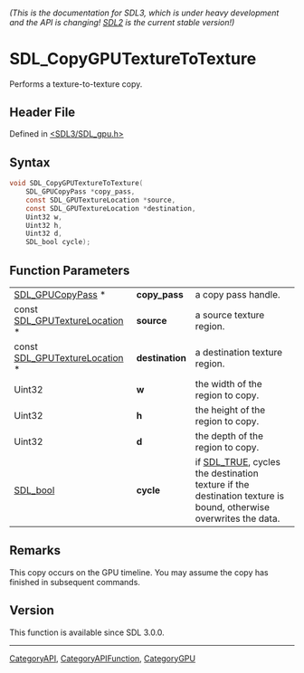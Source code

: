 ###### (This is the documentation for SDL3, which is under heavy development and the API is changing! [SDL2](https://wiki.libsdl.org/SDL2/) is the current stable version!)
# SDL_CopyGPUTextureToTexture

Performs a texture-to-texture copy.

## Header File

Defined in [<SDL3/SDL_gpu.h>](https://github.com/libsdl-org/SDL/blob/main/include/SDL3/SDL_gpu.h)

## Syntax

```c
void SDL_CopyGPUTextureToTexture(
    SDL_GPUCopyPass *copy_pass,
    const SDL_GPUTextureLocation *source,
    const SDL_GPUTextureLocation *destination,
    Uint32 w,
    Uint32 h,
    Uint32 d,
    SDL_bool cycle);
```

## Function Parameters

|                                                          |                 |                                                                                                                             |
| -------------------------------------------------------- | --------------- | --------------------------------------------------------------------------------------------------------------------------- |
| [SDL_GPUCopyPass](SDL_GPUCopyPass) *                     | **copy_pass**   | a copy pass handle.                                                                                                         |
| const [SDL_GPUTextureLocation](SDL_GPUTextureLocation) * | **source**      | a source texture region.                                                                                                    |
| const [SDL_GPUTextureLocation](SDL_GPUTextureLocation) * | **destination** | a destination texture region.                                                                                               |
| Uint32                                                   | **w**           | the width of the region to copy.                                                                                            |
| Uint32                                                   | **h**           | the height of the region to copy.                                                                                           |
| Uint32                                                   | **d**           | the depth of the region to copy.                                                                                            |
| [SDL_bool](SDL_bool)                                     | **cycle**       | if [SDL_TRUE](SDL_TRUE), cycles the destination texture if the destination texture is bound, otherwise overwrites the data. |

## Remarks

This copy occurs on the GPU timeline. You may assume the copy has finished
in subsequent commands.

## Version

This function is available since SDL 3.0.0.

----
[CategoryAPI](CategoryAPI), [CategoryAPIFunction](CategoryAPIFunction), [CategoryGPU](CategoryGPU)

